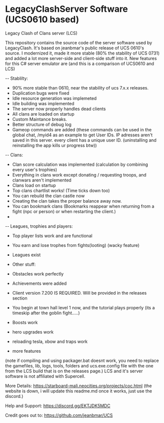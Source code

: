 # LegacyClashServer Software (UCS0610 based)
Legacy Clash of Clans server (LCS)


This repository contains the source code of the server software used by LegacyClash. It's based on jeanbmar's public release of UCS 0610's source. I modernized it, made it more stable (80% the stability of UCS 0731) and added a lot more server-side and client-side stuff into it. New features for this C# server emulator are (and this is a comparison of UCS0610 and LCS)

-- Stablilty:
- 90% more stable than 0610, near the stability of ucs 7.x.x releases.
- Duplication bugs were fixed
- Idle resource generation was implemeted
- Idle building was implemented
- The server now properly handles dead clients
- All clans are loaded on startup
- Custom Maintance breaks.
- Better structure of debug log 
- Gameop commands are added (these commands can be used in the global chat, /myid4 as an example to get User IDs. IP adresses aren't saved in this server. every client has a unique user ID. (uninstalling and reinstalling the app kills ur progress btw))

-- Clans:
- Clan score calculation was implemented (calculation by combining every user's trophies)
- Everything in clans work except donating / requesting troops, and clanwars aren't implemented
- Clans load on startup
- Top clans chartlist works! (Time ticks down too)
- You can rebuild the clan castle now
- Creating the clan takes the proper balance away now.
- You can bookmark clans (Bookmarks reappear when returning from a fight (npc or person) or when restarting the client.)
- 

-- Leagues, trophies and players:
- Top player lists work and are functional
- You earn and lose trophes from fights(looting) (wacky feature)
- Leagues exist

- Other stuff:
- Obstacles work perfectly
- Achievements were added
- Client version 7.200 IS REQUIRED. Will be provided in the releases section
- You begin at town hall level 1 now, and the tutorial plays properly (its a timeskip after the goblin fight.....)
- Boosts work
- hero upgrades work
- reloading tesla, xbow and traps work
- more features

(note if compiling and using packager.bat doesnt work, you need to replace the gamefiles, lib, logs, tools, folders and ucs.exe.config file with the one from the LCS build that is on the releases page.)
LCS and it's server software is not affiliated with Supercell.

More Details: https://starboard-mali.neocities.org/projects/coc.html (the website is down, i will update this readme.md once it works, just use the discord.)

Help and Support: https://discord.gg/EKTJDK5MDC

Credit goes out to: https://github.com/jeanbmar/UCS
